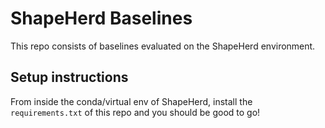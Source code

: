 # ShapeHerd Baselines

This repo consists of baselines evaluated on the ShapeHerd environment.

## Setup instructions

From inside the conda/virtual env of ShapeHerd, install the `requirements.txt` of this repo and you should be good to go!